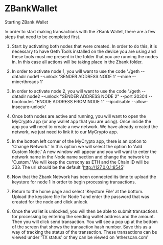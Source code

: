 # ZBankWallet

Starting ZBank Wallet

In order to start making transactions with the ZBank Wallet, there are a few steps that need to be completed first.

1. Start by activating both nodes that were created.  In order to do this, it is necessary to have Geth Tools installed on the device you are using and these tools must me present in the folder that you are running the nodes in.  In this case all actions will be taking place in the Zbank folder.

2. In order to activate node 1, you will want to use the code './geth --datadir node1 --unlock 'SENDER ADDRESS NODE 1' --mine --minerthreads 1'
3. In order to activate node 2, you will want to use the code './geth --datadir node2 --unlock "SENDER ADDRESS NODE 2" --port 30304 --bootnodes "ENODE ADDRESS FROM NODE 1" --ipcdisable --allow-insecure-unlock'

4. Once both nodes are active and running, you will want to open the MyCrypto app (or any wallet app that you are using).  Once inside the app you will need to create a new network.  We have already created the network, we just need to link it to our MyCrypto app.  

5. In the bottom left corner of the MyCrypto app, there is an option to 'Change Network.'  In this option we will select the option to 'Add Custom Node.'  A new window will appear and you will want to enter the network name in the Node name section and change the network to 'Custom.'  We will keep the currecny as ETH and the Chain ID will be 333.  The url should be the default 'http://127.0.0.1:8545'

6. Now that the Zbank Network has been connected its time to upload the keystore for node 1 in order to begin processing transactions.

7.  Return to the home page and select 'Keystore File' at the bottom.  Upload the keystore file for Node 1 and enter the password that was created for the node and click unlock.

8. Once the wallet is unlocked, you will then be able to submit transactions for processing by entering the sending wallet address and the amount.  Then you will click send transaction.  You will see a pop up at the bottom of the screen that shows the transaction hash number.  Save this as a way of tracking the status of the transaction.  These transactions can be viewed under 'TX status' or they can be viewed on 'etherscan.com'

